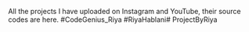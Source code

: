 All the projects I have uploaded on Instagram and YouTube, their source codes are here. #CodeGenius_Riya #RiyaHablani# ProjectByRiya
